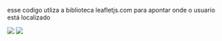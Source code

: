 esse codigo utliza a biblioteca leafletjs.com para apontar onde o usuario está localizado

<img src="JS-get_Location/Captura de tela 2023-12-09 142253.png">
<img src="JS-get_Location/Captura de tela 2023-12-09 142234.png">
